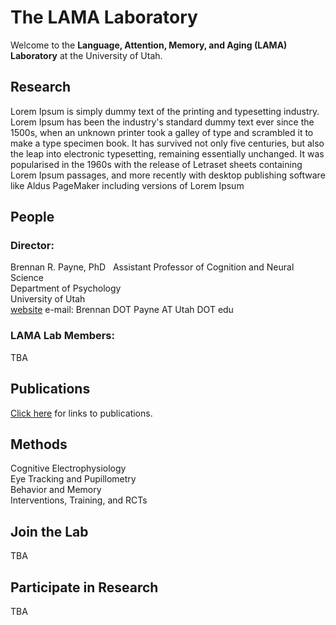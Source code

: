 # The LAMA Laboratory

Welcome to the **Language, Attention, Memory, and Aging (LAMA) Laboratory** at the University of Utah.

## Research

Lorem Ipsum  is simply dummy text of the printing and typesetting industry. Lorem Ipsum has been the industry's standard dummy text ever since the 1500s, when an unknown printer took a galley of type and scrambled it to make a type specimen book. It has survived not only five centuries, but also the leap into electronic typesetting, remaining essentially unchanged. It was popularised in the 1960s with the release of Letraset sheets containing Lorem Ipsum passages, and more recently with desktop publishing software like Aldus PageMaker including versions of Lorem Ipsum

## People

### Director: 
Brennan R. Payne, PhD    
Assistant Professor of Cognition and Neural Science    
Department of Psychology  
University of Utah  
[website](http://brennanpayne.com)
e-mail: Brennan DOT Payne AT Utah DOT edu

### LAMA Lab Members:
TBA

## Publications

[Click here](http://brennanpayne.weebly.com/publications.html) for links to publications.

## Methods

Cognitive Electrophysiology  
Eye Tracking and Pupillometry  
Behavior and Memory  
Interventions, Training, and RCTs  

## Join the Lab
TBA

## Participate in Research
TBA
